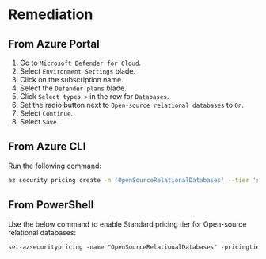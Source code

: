 # Remediation

## From Azure Portal

1. Go to `Microsoft Defender for Cloud`.
2. Select `Environment Settings` blade.
3. Click on the subscription name.
4. Select the `Defender plans` blade.
5. Click `Select types >` in the row for `Databases`.
6. Set the radio button next to `Open-source relational databases` to `On`.
7. Select `Continue`.
8. Select `Save`.

## From Azure CLI

Run the following command:

```sh
az security pricing create -n 'OpenSourceRelationalDatabases' --tier 'standard'
```

## From PowerShell

Use the below command to enable Standard pricing tier for Open-source relational databases:

```ps
set-azsecuritypricing -name "OpenSourceRelationalDatabases" -pricingtier "Standard"
```
